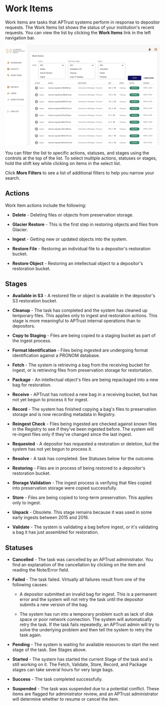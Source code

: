 # Work Items

Work items are tasks that APTrust systems perform in response to depositor requests. The Work Items list shows the status of your institution's recent requests. You can view the list by clicking the __Work Items__ link in the left navigation bar.

![Work Item list](../img/registry/WorkItemList.png)

You can filter the list to specific actions, statuses, and stages using the controls at the top of the list. To select multiple actions, statuses or stages, hold the shift key while clicking on items in the select list.

Click __More Filters__ to see a list of additional filters to help you narrow your search.

## Actions

Work Item actions include the following:

* __Delete__ - Deleting files or objects from preservation storage.

* __Glacier Restore__ - This is the first step in restoring objects and files from Glacier.

* __Ingest__ - Getting new or updated objects into the system.

* __Restore File__ - Restoring an individual file to a depositor's restoration bucket.

* __Restore Object__ - Restoring an intellectual object to a depositor's restoration bucket.


## Stages

* __Available in S3__ - A restored file or object is available in the depositor's S3 restoration bucket.

* __Cleanup__ - The task has completed and the system has cleaned up temporary files. This applies only to ingest and restoration actions. This stage is more meaningful to APTrust internal operations than to depositors.

* __Copy to Staging__ - Files are being copied to a staging bucket as part of the ingest process.

* __Format Identification__ - Files being ingested are undergoing format identification against a PRONOM database.

* __Fetch__ - The system is retrieving a bag from the receiving bucket for ingest, or is retrieving files from preservation storage for restortation.

* __Package__ - An intellectual object's files are being repackaged into a new bag for restoration.

* __Receive__ - APTrust has noticed a new bag in a receiving bucket, but has not yet begun to process it for ingest.

* __Record__ - The system has finished copying a bag's files to preservation storage and is now recording metadata in Registry.

* __Reingest Check__ - Files being ingested are checked against known files in the Registry to see if they've been ingested before. The system will re-ingest files only if they've changed since the last ingest.

* __Requested__ - A depositor has requested a restoration or deletion, but the system has not yet begun to process it.

* __Resolve__ - A task has completed. See Statuses below for the outcome.

* __Restoring__ - Files are in process of being restored to a depositor's restoration bucket.

* __Storage Validation__ - The ingest process is verifying that files copied into preservation storage were copied successfully.

* __Store__ - Files are being copied to long-term preservation. This applies only to ingest.

* __Unpack__ - Obsolete. This stage remains because it was used in some early ingests between 2015 and 2016.

* __Validate__ - The system is validating a bag before ingest, or it's validating a bag it has just assembled for restoration.

## Statuses

* __Cancelled__ - The task was cancelled by an APTrust administrator. You find an explanation of the cancellation by clicking on the item and reading the Note/Error field.

* __Failed__ - The task failed. Virtually all failures result from one of the following causes:

    * A depositor submitted an invalid bag for ingest. This is a permanent error and the system will not retry the task until the depositor submits a new version of the bag.

    * The system has run into a temporary problem such as lack of disk space or poor network connection. The system will automatically retry the task. If the task fails repeatedly, an APTrust admin will try to solve the underlying problem and then tell the system to retry the task again.

* __Pending__ - The system is waiting for available resources to start the next stage of the task. See Stages above.

* __Started__ - The system has started the current Stage of the task and is still working on it. The Fetch, Validate, Store, Record, and Package stages can take several hours for very large bags.

* __Success__ - The task completed successfully.

* __Suspended__ - The task was suspended due to a potential conflict. These items are flagged for administrator review, and an APTrust administrator will determine whether to resume or cancel the item.
